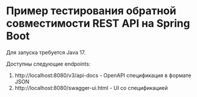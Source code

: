 # Пример тестирования обратной совместимости REST API на Spring Boot

Для запуска требуется Java 17.

Доступны следующие endpoints:

1. http://localhost:8080/v3/api-docs - OpenAPI спецификация в формате JSON
2. http://localhost:8080/swagger-ui.html - UI со спецификацией